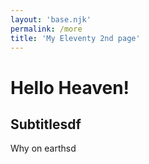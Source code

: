 ```yaml
---
layout: 'base.njk'
permalink: /more
title: 'My Eleventy 2nd page'
---
```


# Hello Heaven!
## Subtitlesdf
Why on earthsd